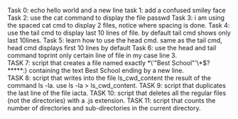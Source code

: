 Task 0: echo hello world and a new line
task 1: add a confused smiley face
Task 2: use the cat command to display the file passwd
Task 3: i am using the spaced cat cmd to display 2 files, notice where spacing is done.
Task 4: use the tail cmd to display last 10 lines of file. by default tail cmd shows only last 10lines.
Task 5: learn how to use the head cmd. same as the tail cmd, head cmd displays first 10 lines by default
Task 6: use the head and tail command toprint only certain line of file in my case line 3.	
TASK 7: script that creates a file named exactly \*\\'"Best School"\'\\*$\?\*\*\*\*\*:) containing the text Best School ending by a new line.	
TASK 8: script that writes into the file ls_cwd_content the result of the command ls -la. use ls -la > ls_cwd_content.
TASK 9: script that duplicates the last line of the file iacta.
TASK 10: script that deletes all the regular files (not the directories) with a .js extension.
TASK 11: script that counts the number of directories and sub-directories in the current directory.
